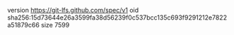 version https://git-lfs.github.com/spec/v1
oid sha256:15d73644e26a3599fa38d56239f0c537bcc135c693f9291212e7822a51879c66
size 7599
